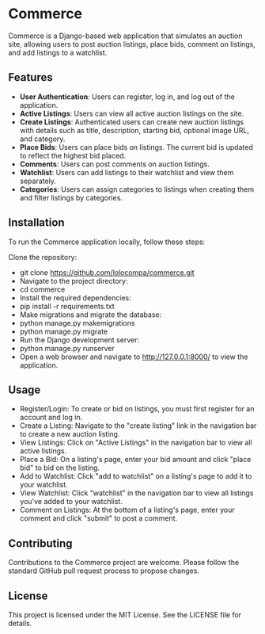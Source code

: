 # Commerce

Commerce is a Django-based web application that simulates an auction site, allowing users to post auction listings, place bids, comment on listings, and add listings to a watchlist.

## Features

- **User Authentication**: Users can register, log in, and log out of the application.
- **Active Listings**: Users can view all active auction listings on the site.
- **Create Listings**: Authenticated users can create new auction listings with details such as title, description, starting bid, optional image URL, and category.
- **Place Bids**: Users can place bids on listings. The current bid is updated to reflect the highest bid placed.
- **Comments**: Users can post comments on auction listings.
- **Watchlist**: Users can add listings to their watchlist and view them separately.
- **Categories**: Users can assign categories to listings when creating them and filter listings by categories.

## Installation

To run the Commerce application locally, follow these steps:

Clone the repository:
- git clone https://github.com/lolocompa/commerce.git
- Navigate to the project directory:
- cd commerce
- Install the required dependencies:
- pip install -r requirements.txt
- Make migrations and migrate the database:
- python manage.py makemigrations
- python manage.py migrate
- Run the Django development server:
- python manage.py runserver
- Open a web browser and navigate to http://127.0.0.1:8000/ to view the application.
## Usage
- Register/Login: To create or bid on listings, you must first register for an account and log in.
- Create a Listing: Navigate to the "create listing" link in the navigation bar to create a new auction listing.
- View Listings: Click on "Active Listings" in the navigation bar to view all active listings.
- Place a Bid: On a listing's page, enter your bid amount and click "place bid" to bid on the listing.
- Add to Watchlist: Click "add to watchlist" on a listing's page to add it to your watchlist.
- View Watchlist: Click "watchlist" in the navigation bar to view all listings you've added to your watchlist.
- Comment on Listings: At the bottom of a listing's page, enter your comment and click "submit" to post a comment.
## Contributing
Contributions to the Commerce project are welcome. Please follow the standard GitHub pull request process to propose changes.

## License
This project is licensed under the MIT License. See the LICENSE file for details.
